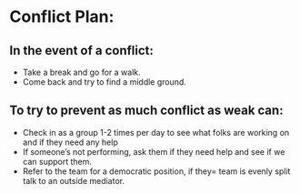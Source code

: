 # Conflict Plan:

## In the event of a conflict:

 - Take a break and go for a walk.
 - Come back and try to find a middle ground.

## To try to prevent as much conflict as weak can:

 - Check in as a group 1-2 times per day to see what folks are working on and if they need any help
 - If someone’s not performing, ask them if they need help and see if we can support them.
 - Refer to the team for a democratic position, if they= team is evenly split talk to an outside mediator.